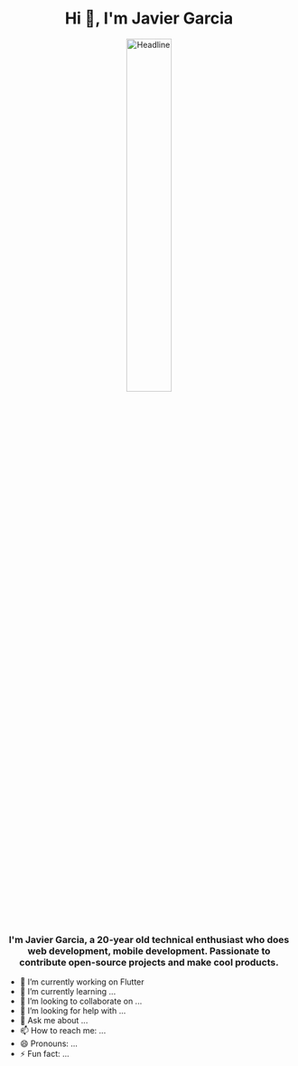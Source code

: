 <h1 align="center">Hi 👋, I'm Javier Garcia</h1>
<div align=center>
        <img src="https://i.pinimg.com/originals/77/ca/a3/77caa32884d735d439ade45ba37feaf2.gif" alt="Headline" width="40%" />
    </div>  
<h3 align="center">I'm Javier Garcia, a 20-year old technical enthusiast who does web development, mobile development. Passionate to contribute open-source projects and make cool products.</h3>

- 🔭 I’m currently working on Flutter
- 🌱 I’m currently learning ...
- 👯 I’m looking to collaborate on ...
- 🤔 I’m looking for help with ...
- 💬 Ask me about ...
- 📫 How to reach me: ...
- 😄 Pronouns: ...
- ⚡ Fun fact: ...

